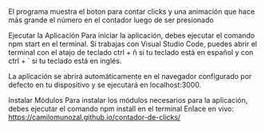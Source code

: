 El programa muestra el boton para contar clicks y una animación que hace más grande el número en el contador luego de ser presionado

Ejecutar la Aplicación Para iniciar la aplicación, debes ejecutar el comando npm start en el terminal. Si trabajas con Visual Studio Code, puedes abrir el terminal con el atajo de teclado ctrl + ñ si tu teclado está en español y con ctrl + ` si tu teclado está en inglés.

La aplicación se abrirá automáticamente en el navegador configurado por defecto en tu dispositivo y se ejecutará en localhost:3000.

Instalar Módulos Para instalar los módulos necesarios para la aplicación, debes ejecutar el comando npm install en el terminal Enlace en vivo: https://camilomunozal.github.io/contador-de-clicks/
